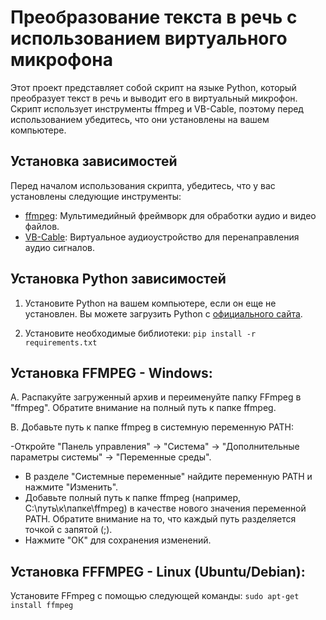 # Преобразование текста в речь с использованием виртуального микрофона

Этот проект представляет собой скрипт на языке Python, который преобразует текст в речь и выводит его в виртуальный микрофон. 
Скрипт использует инструменты ffmpeg и VB-Cable, поэтому перед использованием убедитесь, что они установлены на вашем компьютере.

## Установка зависимостей

Перед началом использования скрипта, убедитесь, что у вас установлены следующие инструменты:

- [ffmpeg](https://www.gyan.dev/ffmpeg/builds/): Мультимедийный фреймворк для обработки аудио и видео файлов.
- [VB-Cable](https://vb-audio.com/Cable/): Виртуальное аудиоустройство для перенаправления аудио сигналов.

## Установка Python зависимостей

1. Установите Python на вашем компьютере, если он еще не установлен. Вы можете загрузить Python с [официального сайта](https://www.python.org/downloads/).

2. Установите необходимые библиотеки:
```pip install -r requirements.txt```

## Установка FFMPEG - Windows:

A. Распакуйте загруженный архив и переименуйте папку FFmpeg в "ffmpeg". Обратите внимание на полный путь к папке ffmpeg.

B. Добавьте путь к папке ffmpeg в системную переменную PATH:

-Откройте "Панель управления" -> "Система" -> "Дополнительные параметры системы" -> "Переменные среды".
- В разделе "Системные переменные" найдите переменную PATH и нажмите "Изменить".
- Добавьте полный путь к папке ffmpeg (например, C:\путь\к\папке\ffmpeg) в качестве нового значения переменной PATH. Обратите внимание на то, что каждый путь разделяется точкой с запятой (;).
- Нажмите "ОК" для сохранения изменений.
## Установка FFFMPEG - Linux (Ubuntu/Debian):

Установите FFmpeg с помощью следующей команды: ```sudo apt-get install ffmpeg```
